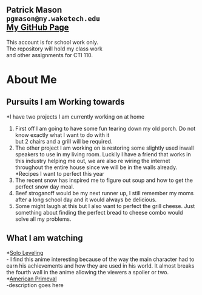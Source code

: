 Patrick Mason  
`pgmason@my.waketech.edu`  
[My GitHub Page](https://pgmasonSP2025.github.io)  
----------------------------------------------------  
This account is for school work only.  
The repository will hold my class work  
and other assignments for CTI 110.


# About Me
 ## Pursuits I am Working towards  
   *I have two projects I am currently working on at home    
   1. First off I am going to have some fun tearing down my old porch. Do not know exactly what I want to do with it  
      but 2 chairs and a grill will be required.  
   2. The other project I am working on is restoring some slightly used inwall speakers to use in my living room. Luckily I have a friend that works in this industry helping me out, we are also re wiring the internet throughout the entire house since we will be in the walls already.    
   *Recipes I want to perfect this year    
   1. The recent snow has inspired me to figure out soup and how to get the perfect snow day meal.  
   2. Beef stroganoff would be my next runner up, I still remember my moms after a long school day and it would always be delicious.  
   3. Some might laugh at this but I also want to perfect the grill cheese. Just something about finding the perfect bread to cheese combo would solve all my problems.  
 ## What I am watching  
   *[Solo Leveling](https://www.youtube.com/watch?v=BIBXA1Tpp8U)  
	- I find this anime interesting because of the way the main character had to earn his achievements and how they are used in his world. It almost breaks the fourth wall in the anime allowing the viewers a spoiler or two.  
   *[American Primeval](https://www.youtube.com/watch?v=U8WMvCrywYg)  
	-description goes here